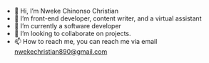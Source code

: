 - 👋 Hi, I’m Nweke Chinonso Christian
- 👀 I’m front-end developer, content writer, and a virtual assistant 
- 🌱 I’m currently a software developer 
- 💞️ I’m looking to collaborate on projects.
- 📫 How to reach me, you can reach me via email nwekechristian890@gmail.com

<!---
Khristprofs/Khristprofs is a ✨ special ✨ repository because its `README.md` (this file) appears on your GitHub profile.
You can click the Preview link to take a look at your changes.
--->
